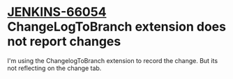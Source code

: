# [JENKINS-66054](https://issues.jenkins.io/browse/JENKINS-66054) ChangeLogToBranch extension does not report changes

I'm using the ChangelogToBranch extension to record the change. But its not reflecting on the change tab.
